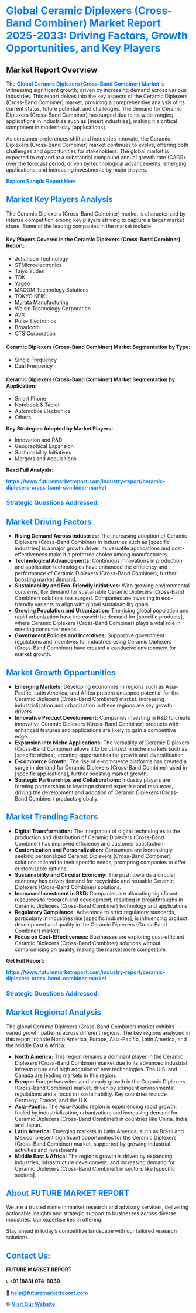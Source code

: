<h1 style="color: #007BFF;">Global Ceramic Diplexers (Cross-Band Combiner) Market Report 2025-2033: Driving Factors, Growth Opportunities, and Key Players</h1>

<section id="overview">
<h2>Market Report Overview</h2>
<p>The <a href="https://www.futuremarketreport.com/industry-report/ceramic-diplexers-cross-band-combiner-market" style="color: #007BFF; text-decoration: none;"><strong>Global Ceramic Diplexers (Cross-Band Combiner) Market</strong></a> is witnessing significant growth, driven by increasing demand across various industries. This report delves into the key aspects of the Ceramic Diplexers (Cross-Band Combiner) market, providing a comprehensive analysis of its current status, future potential, and challenges. The demand for Ceramic Diplexers (Cross-Band Combiner) has surged due to its wide-ranging applications in industries such as [insert industries], making it a critical component in modern-day [applications].</p>
<p>As consumer preferences shift and industries innovate, the Ceramic Diplexers (Cross-Band Combiner) market continues to evolve, offering both challenges and opportunities for stakeholders. The global market is expected to expand at a substantial compound annual growth rate (CAGR) over the forecast period, driven by technological advancements, emerging applications, and increasing investments by major players.</p>
</section>

<section id="overview">
<p><a href="https://www.futuremarketreport.com/request-sample/reportId=115685" style="color: #007BFF; text-decoration: none;"><strong>Explore Sample Report Here</strong></a></p>
</section>

<section id="key-players">
<h2 style="color: #007BFF;">Market Key Players Analysis</h2>
<p>The Ceramic Diplexers (Cross-Band Combiner) market is characterized by intense competition among key players striving to capture a larger market share. Some of the leading companies in the market include:</p>
<h4>Key Players Covered in the Ceramic Diplexers (Cross-Band Combiner) Report:</h4>
<ul><li>Johanson Technology</li><li>STMicroelectronics</li><li>Taiyo Yuden</li><li>TDK</li><li>Yageo</li><li>MACOM Technology Solutions</li><li>TOKYO KEIKI</li><li>Murata Manufacturing</li><li>Walsin Technology Corporation</li><li>AVX</li><li>Pulse Electronics</li><li>Broadcom</li><li>CTS Corporation</li></ul>
<h4>Ceramic Diplexers (Cross-Band Combiner) Market Segmentation by Type:</h4>
<ul><li>Single Frequency</li><li>Dual Frequency</li></ul>

<h4>Ceramic Diplexers (Cross-Band Combiner) Market Segmentation by Application:</h4>
<ul><li>Smart Phone</li><li>Notebook &amp; Tablet</li><li>Automobile Electronics</li><li>Others</li></ul>
<p><strong>Key Strategies Adopted by Market Players:</strong></p>
<ul>
<li>Innovation and R&D</li>
<li>Geographical Expansion</li>
<li>Sustainability Initiatives</li>
<li>Mergers and Acquisitions</li>
</ul>
</section>

<section>
<p><strong>Read Full Analysis: </strong></p><a href="https://www.futuremarketreport.com/industry-report/ceramic-diplexers-cross-band-combiner-market" style="color: #007BFF; text-decoration: none;"><strong>https://www.futuremarketreport.com/industry-report/ceramic-diplexers-cross-band-combiner-market</strong></a>
<h3 style="color: #007BFF;">Strategic Questions Addressed:</h3>
</section>

<section id="driving-factors">
<h2 style="color: #007BFF;">Market Driving Factors</h2>
<ul>
<li><strong>Rising Demand Across Industries:</strong> The increasing adoption of Ceramic Diplexers (Cross-Band Combiner) in industries such as [specific industries] is a major growth driver. Its versatile applications and cost-effectiveness make it a preferred choice among manufacturers.</li>
<li><strong>Technological Advancements:</strong> Continuous innovations in production and application technologies have enhanced the efficiency and performance of Ceramic Diplexers (Cross-Band Combiner), further boosting market demand.</li>
<li><strong>Sustainability and Eco-Friendly Initiatives:</strong> With growing environmental concerns, the demand for sustainable Ceramic Diplexers (Cross-Band Combiner) solutions has surged. Companies are investing in eco-friendly variants to align with global sustainability goals.</li>
<li><strong>Growing Population and Urbanization:</strong> The rising global population and rapid urbanization have increased the demand for [specific products], where Ceramic Diplexers (Cross-Band Combiner) plays a vital role in meeting consumer needs.</li>
<li><strong>Government Policies and Incentives:</strong> Supportive government regulations and incentives for industries using Ceramic Diplexers (Cross-Band Combiner) have created a conducive environment for market growth.</li>
</ul>
</section>

<section id="growth-opportunities">
<h2 style="color: #007BFF;">Market Growth Opportunities</h2>
<ul>
<li><strong>Emerging Markets:</strong> Developing economies in regions such as Asia-Pacific, Latin America, and Africa present untapped potential for the Ceramic Diplexers (Cross-Band Combiner) market. Increasing industrialization and urbanization in these regions are key growth drivers.</li>
<li><strong>Innovative Product Development:</strong> Companies investing in R&D to create innovative Ceramic Diplexers (Cross-Band Combiner) products with enhanced features and applications are likely to gain a competitive edge.</li>
<li><strong>Expansion into Niche Applications:</strong> The versatility of Ceramic Diplexers (Cross-Band Combiner) allows it to be utilized in niche markets such as [specific niches], creating opportunities for growth and diversification.</li>
<li><strong>E-commerce Growth:</strong> The rise of e-commerce platforms has created a surge in demand for Ceramic Diplexers (Cross-Band Combiner) used in [specific applications], further boosting market growth.</li>
<li><strong>Strategic Partnerships and Collaborations:</strong> Industry players are forming partnerships to leverage shared expertise and resources, driving the development and adoption of Ceramic Diplexers (Cross-Band Combiner) products globally.</li>
</ul>
</section>

<section id="trending-factors">
<h2 style="color: #007BFF;">Market Trending Factors</h2>
<ul>
<li><strong>Digital Transformation:</strong> The integration of digital technologies in the production and distribution of Ceramic Diplexers (Cross-Band Combiner) has improved efficiency and customer satisfaction.</li>
<li><strong>Customization and Personalization:</strong> Consumers are increasingly seeking personalized Ceramic Diplexers (Cross-Band Combiner) solutions tailored to their specific needs, prompting companies to offer customizable options.</li>
<li><strong>Sustainability and Circular Economy:</strong> The push towards a circular economy has driven demand for recyclable and reusable Ceramic Diplexers (Cross-Band Combiner) solutions.</li>
<li><strong>Increased Investment in R&D:</strong> Companies are allocating significant resources to research and development, resulting in breakthroughs in Ceramic Diplexers (Cross-Band Combiner) technology and applications.</li>
<li><strong>Regulatory Compliance:</strong> Adherence to strict regulatory standards, particularly in industries like [specific industries], is influencing product development and quality in the Ceramic Diplexers (Cross-Band Combiner) market.</li>
<li><strong>Focus on Cost-Effectiveness:</strong> Businesses are exploring cost-efficient Ceramic Diplexers (Cross-Band Combiner) solutions without compromising on quality, making the market more competitive.</li>
</ul>
</section>

<section>
<p><strong>Get Full Report: </strong></p><a href="https://www.futuremarketreport.com/industry-report/ceramic-diplexers-cross-band-combiner-market" style="color: #007BFF; text-decoration: none;"><strong>https://www.futuremarketreport.com/industry-report/ceramic-diplexers-cross-band-combiner-market</strong></a>
<h3 style="color: #007BFF;">Strategic Questions Addressed:</h3>
</section>


<section id="regional-analysis">
<h2 style="color: #007BFF;">Market Regional Analysis</h2>
<p>The global Ceramic Diplexers (Cross-Band Combiner) market exhibits varied growth patterns across different regions. The key regions analyzed in this report include North America, Europe, Asia-Pacific, Latin America, and the Middle East & Africa:</p>
<ul>
<li><strong>North America:</strong> This region remains a dominant player in the Ceramic Diplexers (Cross-Band Combiner) market due to its advanced industrial infrastructure and high adoption of new technologies. The U.S. and Canada are leading markets in this region.</li>
<li><strong>Europe:</strong> Europe has witnessed steady growth in the Ceramic Diplexers (Cross-Band Combiner) market, driven by stringent environmental regulations and a focus on sustainability. Key countries include Germany, France, and the U.K.</li>
<li><strong>Asia-Pacific:</strong> The Asia-Pacific region is experiencing rapid growth, fueled by industrialization, urbanization, and increasing demand for Ceramic Diplexers (Cross-Band Combiner) in countries like China, India, and Japan.</li>
<li><strong>Latin America:</strong> Emerging markets in Latin America, such as Brazil and Mexico, present significant opportunities for the Ceramic Diplexers (Cross-Band Combiner) market, supported by growing industrial activities and investments.</li>
<li><strong>Middle East & Africa:</strong> The region’s growth is driven by expanding industries, infrastructure development, and increasing demand for Ceramic Diplexers (Cross-Band Combiner) in sectors like [specific sectors].</li>
</ul>
</section>

<footer>
<h2 style="color: #007BFF;">About FUTURE MARKET REPORT</h2>
<p>We are a trusted name in market research and advisory services, delivering actionable insights and strategic support to businesses across diverse industries. Our expertise lies in offering:</p>

<p>Stay ahead in today’s competitive landscape with our tailored research solutions.</p>

<h2 style="color: #007BFF;">Contact Us:</h2>
<p><strong>FUTURE MARKET REPORT</strong></p>
<p>📞 <strong>+91 (883) 074-8030</strong></p>
<p>📧 <strong><a href="mailto:help@futuremarketreport.com" style="color: #007BFF;">help@futuremarketreport.com</a></strong></p>
<p>🌐 <strong><a href="https://www.futuremarketreport.com/" style="color: #007BFF;">Visit Our Website</a></strong></p>
</footer>